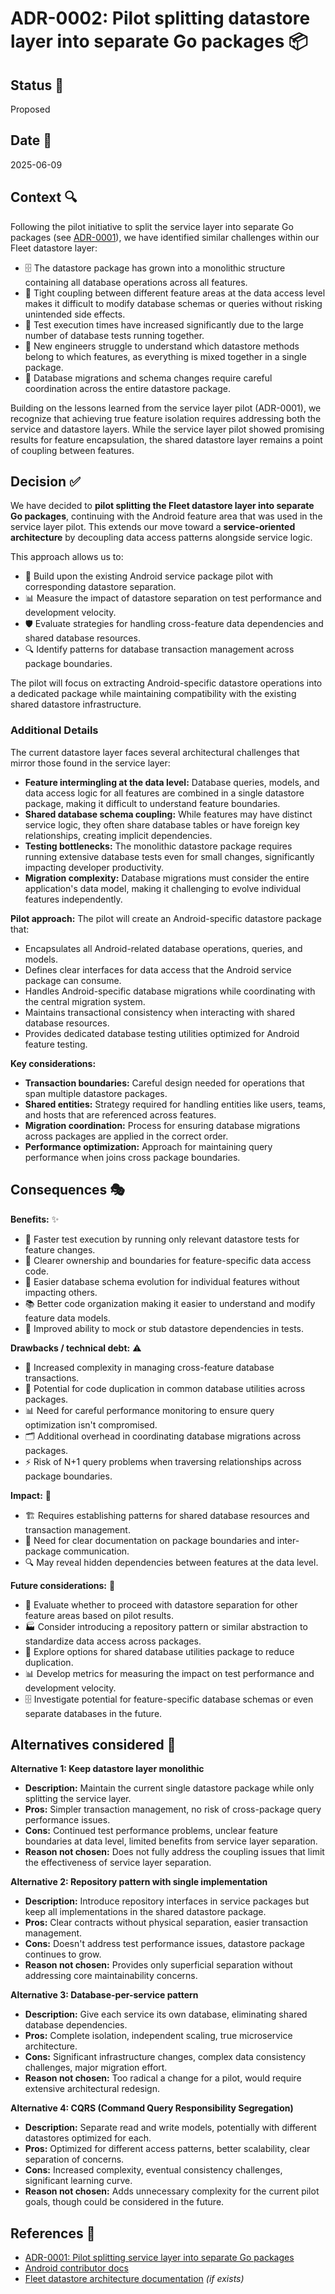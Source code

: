 # ADR-0002: Pilot splitting datastore layer into separate Go packages 📦

## Status 🚦

Proposed

## Date 📅

2025-06-09

## Context 🔍

Following the pilot initiative to split the service layer into separate Go packages (see [ADR-0001](./0001-pilot-service-layer-packages.md)), we have identified similar challenges within our Fleet datastore layer:

* 🗄️ The datastore package has grown into a monolithic structure containing all database operations across all features.
* 🔗 Tight coupling between different feature areas at the data access level makes it difficult to modify database schemas or queries without risking unintended side effects.
* 🐢 Test execution times have increased significantly due to the large number of database tests running together.
* 🧩 New engineers struggle to understand which datastore methods belong to which features, as everything is mixed together in a single package.
* 🔄 Database migrations and schema changes require careful coordination across the entire datastore package.

Building on the lessons learned from the service layer pilot (ADR-0001), we recognize that achieving true feature isolation requires addressing both the service and datastore layers. While the service layer pilot showed promising results for feature encapsulation, the shared datastore layer remains a point of coupling between features.

## Decision ✅

We have decided to **pilot splitting the Fleet datastore layer into separate Go packages**, continuing with the Android feature area that was used in the service layer pilot. This extends our move toward a **service-oriented architecture** by decoupling data access patterns alongside service logic.

This approach allows us to:

* 🎯 Build upon the existing Android service package pilot with corresponding datastore separation.
* 📊 Measure the impact of datastore separation on test performance and development velocity.
* 🛡️ Evaluate strategies for handling cross-feature data dependencies and shared database resources.
* 🔍 Identify patterns for database transaction management across package boundaries.

The pilot will focus on extracting Android-specific datastore operations into a dedicated package while maintaining compatibility with the existing shared datastore infrastructure.

### Additional Details

The current datastore layer faces several architectural challenges that mirror those found in the service layer:

* **Feature intermingling at the data level:** Database queries, models, and data access logic for all features are combined in a single datastore package, making it difficult to understand feature boundaries.
* **Shared database schema coupling:** While features may have distinct service logic, they often share database tables or have foreign key relationships, creating implicit dependencies.
* **Testing bottlenecks:** The monolithic datastore package requires running extensive database tests even for small changes, significantly impacting developer productivity.
* **Migration complexity:** Database migrations must consider the entire application's data model, making it challenging to evolve individual features independently.

**Pilot approach:**
The pilot will create an Android-specific datastore package that:
* Encapsulates all Android-related database operations, queries, and models.
* Defines clear interfaces for data access that the Android service package can consume.
* Handles Android-specific database migrations while coordinating with the central migration system.
* Maintains transactional consistency when interacting with shared database resources.
* Provides dedicated database testing utilities optimized for Android feature testing.

**Key considerations:**
* **Transaction boundaries:** Careful design needed for operations that span multiple datastore packages.
* **Shared entities:** Strategy required for handling entities like users, teams, and hosts that are referenced across features.
* **Migration coordination:** Process for ensuring database migrations across packages are applied in the correct order.
* **Performance optimization:** Approach for maintaining query performance when joins cross package boundaries.

## Consequences 🎭

**Benefits:** ✨

* 🚀 Faster test execution by running only relevant datastore tests for feature changes.
* 🎯 Clearer ownership and boundaries for feature-specific data access code.
* 🔧 Easier database schema evolution for individual features without impacting others.
* 📚 Better code organization making it easier to understand and modify feature data models.
* 🧪 Improved ability to mock or stub datastore dependencies in tests.

**Drawbacks / technical debt:** ⚠️

* 🔀 Increased complexity in managing cross-feature database transactions.
* 🔄 Potential for code duplication in common database utilities across packages.
* 📊 Need for careful performance monitoring to ensure query optimization isn't compromised.
* 🗂️ Additional overhead in coordinating database migrations across packages.
* ⚡ Risk of N+1 query problems when traversing relationships across package boundaries.

**Impact:** 💫

* 🏗️ Requires establishing patterns for shared database resources and transaction management.
* 📝 Need for clear documentation on package boundaries and inter-package communication.
* 🔍 May reveal hidden dependencies between features at the data level.

**Future considerations:** 🔮

* 🎯 Evaluate whether to proceed with datastore separation for other feature areas based on pilot results.
* 🏭 Consider introducing a repository pattern or similar abstraction to standardize data access across packages.
* 🔄 Explore options for shared database utilities package to reduce duplication.
* 📊 Develop metrics for measuring the impact on test performance and development velocity.
* 🗄️ Investigate potential for feature-specific database schemas or even separate databases in the future.

## Alternatives considered 🤔

**Alternative 1: Keep datastore layer monolithic**

* **Description:** Maintain the current single datastore package while only splitting the service layer.
* **Pros:** Simpler transaction management, no risk of cross-package query performance issues.
* **Cons:** Continued test performance problems, unclear feature boundaries at data level, limited benefits from service layer separation.
* **Reason not chosen:** Does not fully address the coupling issues that limit the effectiveness of service layer separation.

**Alternative 2: Repository pattern with single implementation**

* **Description:** Introduce repository interfaces in service packages but keep all implementations in the shared datastore package.
* **Pros:** Clear contracts without physical separation, easier transaction management.
* **Cons:** Doesn't address test performance issues, datastore package continues to grow.
* **Reason not chosen:** Provides only superficial separation without addressing core maintainability concerns.

**Alternative 3: Database-per-service pattern**

* **Description:** Give each service its own database, eliminating shared database dependencies.
* **Pros:** Complete isolation, independent scaling, true microservice architecture.
* **Cons:** Significant infrastructure changes, complex data consistency challenges, major migration effort.
* **Reason not chosen:** Too radical a change for a pilot, would require extensive architectural redesign.

**Alternative 4: CQRS (Command Query Responsibility Segregation)**

* **Description:** Separate read and write models, potentially with different datastores optimized for each.
* **Pros:** Optimized for different access patterns, better scalability, clear separation of concerns.
* **Cons:** Increased complexity, eventual consistency challenges, significant learning curve.
* **Reason not chosen:** Adds unnecessary complexity for the current pilot goals, though could be considered in the future.

## References 📖

* [ADR-0001: Pilot splitting service layer into separate Go packages](./0001-pilot-service-layer-packages.md)
* [Android contributor docs](../product-groups/mdm/android-mdm.md)
* [Fleet datastore architecture documentation](../architecture/datastore.md) *(if exists)*